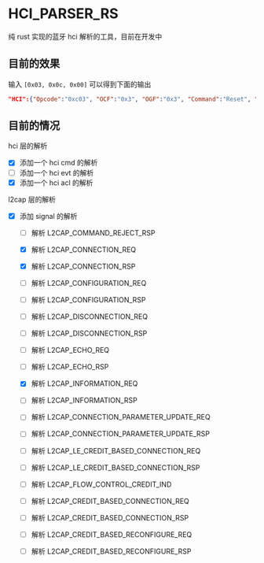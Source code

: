 # HCI_PARSER_RS

纯 rust 实现的蓝牙 hci 解析的工具，目前在开发中

## 目前的效果

输入 `[0x03, 0x0c, 0x00]` 可以得到下面的输出

```json
"HCI":{"Opcode":"0xc03", "OCF":"0x3", "OGF":"0x3", "Command":"Reset", "Parameter_Total_Length":"0x0"}
```

## 目前的情况

hci 层的解析

- [x] 添加一个 hci cmd 的解析
- [ ] 添加一个 hci evt 的解析
- [x] 添加一个 hci acl 的解析

l2cap 层的解析

- [x] 添加 signal 的解析
  - [ ] 解析 L2CAP_COMMAND_REJECT_RSP
  - [x] 解析 L2CAP_CONNECTION_REQ
  - [x] 解析 L2CAP_CONNECTION_RSP
  - [ ] 解析 L2CAP_CONFIGURATION_REQ
  - [ ] 解析 L2CAP_CONFIGURATION_RSP
  - [ ] 解析 L2CAP_DISCONNECTION_REQ
  - [ ] 解析 L2CAP_DISCONNECTION_RSP
  - [ ] 解析 L2CAP_ECHO_REQ
  - [ ] 解析 L2CAP_ECHO_RSP
  - [x] 解析 L2CAP_INFORMATION_REQ
  - [ ] 解析 L2CAP_INFORMATION_RSP
  - [ ] 解析 L2CAP_CONNECTION_PARAMETER_UPDATE_REQ
  - [ ] 解析 L2CAP_CONNECTION_PARAMETER_UPDATE_RSP
  - [ ] 解析 L2CAP_LE_CREDIT_BASED_CONNECTION_REQ
  - [ ] 解析 L2CAP_LE_CREDIT_BASED_CONNECTION_RSP
  - [ ] 解析 L2CAP_FLOW_CONTROL_CREDIT_IND
  - [ ] 解析 L2CAP_CREDIT_BASED_CONNECTION_REQ
  - [ ] 解析 L2CAP_CREDIT_BASED_CONNECTION_RSP
  - [ ] 解析 L2CAP_CREDIT_BASED_RECONFIGURE_REQ
  - [ ] 解析 L2CAP_CREDIT_BASED_RECONFIGURE_RSP

